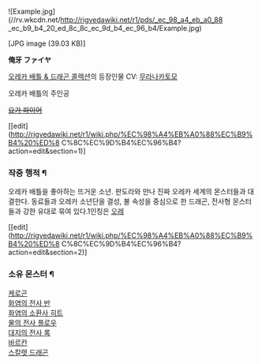 ![Example.jpg](//rv.wkcdn.net/http://rigvedawiki.net/r1/pds/_ec_98_a4_eb_a0_88
_ec_b9_b4_20_ed_8c_8c_ec_9d_b4_ec_96_b4/Example.jpg)

[JPG image (39.03 KB)]

**俺牙 ファイヤ**

[오레카 배틀 & 드래곤 콜렉션](%EC%98%A4%EB%A0%88%EC%B9%B4%20%EB%B0%B0%ED%8B%80%20%26%20%EB%93%9C%EB%9E%98%EA%B3%A4%20%EC%BD%9C%EB%A0%89%EC%85%98.md)의 등장인물 CV: [무라나카토모](%EB%AC%B4%EB%9D%BC%EB%82%98%EC%B9%B4%20%ED%86%A0%EB%AA%A8.md)

오레카 배틀의 주인공

<del>[요가 파이어](%EC%9A%94%EA%B0%80%20%ED%8C%8C%EC%9D%B4%EC%96%B4.md)</del>

[[edit](http://rigvedawiki.net/r1/wiki.php/%EC%98%A4%EB%A0%88%EC%B9%B4%20%ED%8
C%8C%EC%9D%B4%EC%96%B4?action=edit&section=1)]

### 작중 행적 ¶

오레카 배틀을 좋아하는 뜨거운 소년. 판도라와 만나 진짜 오레카 세계의 몬스터들과 대결한다. 동료들과 오레카 소년단을 결성, 불 속성을
중심으로 한 드래곤, 전사형 몬스터들과 강한 유대로 묶여 있다.1인칭은 [오레](%EC%98%A4%EB%A0%88.md)

  
  
  

[[edit](http://rigvedawiki.net/r1/wiki.php/%EC%98%A4%EB%A0%88%EC%B9%B4%20%ED%8
C%8C%EC%9D%B4%EC%96%B4?action=edit&section=2)]

### 소유 몬스터 ¶

[케로곤](%EC%BC%80%EB%A1%9C%EA%B3%A4.md)  
[화염의 전사 반](%ED%99%94%EC%97%BC%EC%9D%98%20%EC%A0%84%EC%82%AC%20%EB%B0%98.md)  
[화염의 소환사 히트](%ED%99%94%EC%97%BC%EC%9D%98%20%EC%86%8C%ED%99%98%EC%82%AC%20%ED%9E%88%ED%8A%B8.md)  
[물의 전사 플로우](%EB%AC%BC%EC%9D%98%20%EC%A0%84%EC%82%AC%20%ED%94%8C%EB%A1%9C%EC%9A%B0.md)  
[대지의 전사 록](%EB%8C%80%EC%A7%80%EC%9D%98%20%EC%A0%84%EC%82%AC%20%EB%A1%9D.md)  
[바르칸](%EB%B0%94%EB%A5%B4%EC%B9%B8.md)  
[스칼렛 드래곤](%EC%8A%A4%EC%B9%BC%EB%A0%9B%20%EB%93%9C%EB%9E%98%EA%B3%A4.md)

